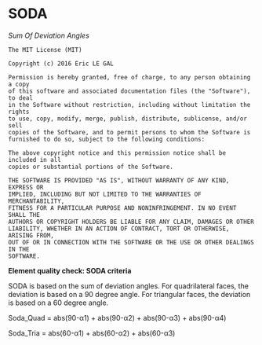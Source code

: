 # SODA
_Sum Of Deviation Angles_

```
The MIT License (MIT)

Copyright (c) 2016 Eric LE GAL

Permission is hereby granted, free of charge, to any person obtaining a copy
of this software and associated documentation files (the "Software"), to deal
in the Software without restriction, including without limitation the rights
to use, copy, modify, merge, publish, distribute, sublicense, and/or sell
copies of the Software, and to permit persons to whom the Software is
furnished to do so, subject to the following conditions:

The above copyright notice and this permission notice shall be included in all
copies or substantial portions of the Software.

THE SOFTWARE IS PROVIDED "AS IS", WITHOUT WARRANTY OF ANY KIND, EXPRESS OR
IMPLIED, INCLUDING BUT NOT LIMITED TO THE WARRANTIES OF MERCHANTABILITY,
FITNESS FOR A PARTICULAR PURPOSE AND NONINFRINGEMENT. IN NO EVENT SHALL THE
AUTHORS OR COPYRIGHT HOLDERS BE LIABLE FOR ANY CLAIM, DAMAGES OR OTHER
LIABILITY, WHETHER IN AN ACTION OF CONTRACT, TORT OR OTHERWISE, ARISING FROM,
OUT OF OR IN CONNECTION WITH THE SOFTWARE OR THE USE OR OTHER DEALINGS IN THE
SOFTWARE.
```

**Element quality check: SODA criteria**

SODA is based on the sum of deviation angles. For quadrilateral faces, the deviation is based on a 90 degree angle. For triangular faces, the deviation is based on a 60 degree angle.

Soda_Quad = abs(90-α1) + abs(90-α2) + abs(90-α3) + abs(90-α4)

Soda_Tria = abs(60-α1) + abs(60-α2) + abs(60-α3)

